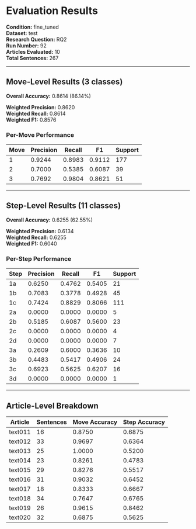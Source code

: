 # Evaluation Results

**Condition:** fine_tuned  
**Dataset:** test  
**Research Question:** RQ2  
**Run Number:** 92  
**Articles Evaluated:** 10  
**Total Sentences:** 267  

---

## Move-Level Results (3 classes)

**Overall Accuracy:** 0.8614 (86.14%)  

**Weighted Precision:** 0.8620  
**Weighted Recall:** 0.8614  
**Weighted F1:** 0.8576  

### Per-Move Performance

| Move | Precision | Recall | F1 | Support |
|------|-----------|--------|----|---------|
| 1 | 0.9244 | 0.8983 | 0.9112 | 177 |
| 2 | 0.7000 | 0.5385 | 0.6087 | 39 |
| 3 | 0.7692 | 0.9804 | 0.8621 | 51 |

---

## Step-Level Results (11 classes)

**Overall Accuracy:** 0.6255 (62.55%)  

**Weighted Precision:** 0.6134  
**Weighted Recall:** 0.6255  
**Weighted F1:** 0.6040  

### Per-Step Performance

| Step | Precision | Recall | F1 | Support |
|------|-----------|--------|----|---------|
| 1a | 0.6250 | 0.4762 | 0.5405 | 21 |
| 1b | 0.7083 | 0.3778 | 0.4928 | 45 |
| 1c | 0.7424 | 0.8829 | 0.8066 | 111 |
| 2a | 0.0000 | 0.0000 | 0.0000 | 5 |
| 2b | 0.5185 | 0.6087 | 0.5600 | 23 |
| 2c | 0.0000 | 0.0000 | 0.0000 | 4 |
| 2d | 0.0000 | 0.0000 | 0.0000 | 7 |
| 3a | 0.2609 | 0.6000 | 0.3636 | 10 |
| 3b | 0.4483 | 0.5417 | 0.4906 | 24 |
| 3c | 0.6923 | 0.5625 | 0.6207 | 16 |
| 3d | 0.0000 | 0.0000 | 0.0000 | 1 |

---

## Article-Level Breakdown

| Article | Sentences | Move Accuracy | Step Accuracy |
|---------|-----------|---------------|---------------|
| text011 | 16 | 0.8750 | 0.6875 |
| text012 | 33 | 0.9697 | 0.6364 |
| text013 | 25 | 1.0000 | 0.5200 |
| text014 | 23 | 0.8261 | 0.4783 |
| text015 | 29 | 0.8276 | 0.5517 |
| text016 | 31 | 0.9032 | 0.6452 |
| text017 | 18 | 0.8333 | 0.6667 |
| text018 | 34 | 0.7647 | 0.6765 |
| text019 | 26 | 0.9615 | 0.8462 |
| text020 | 32 | 0.6875 | 0.5625 |
